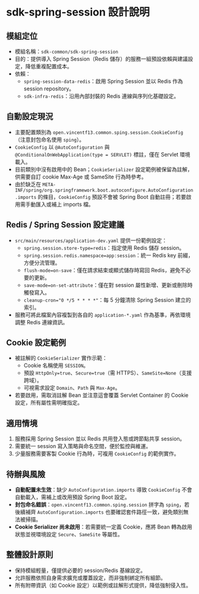 # sdk-spring-session 設計說明

## 模組定位
- 模組名稱：`sdk-common/sdk-spring-session`
- 目的：提供導入 Spring Session（Redis 儲存）的服務一組預設依賴與建議設定，降低重複配置成本。
- 依賴：
  - `spring-session-data-redis`：啟用 Spring Session 並以 Redis 作為 session repository。
  - `sdk-infra-redis`：沿用內部封裝的 Redis 連線與序列化基礎設定。

## 自動設定現況
- 主要配置類別為 `open.vincentf13.common.sping.session.CookieConfig`（注意封包命名使用 `sping`）。
- `CookieConfig` 以 `@AutoConfiguration` 與 `@ConditionalOnWebApplication(type = SERVLET)` 標註，僅在 Servlet 環境載入。
- 目前類別中沒有啟用中的 Bean；`CookieSerializer` 設定範例被保留為註解，供需要自訂 cookie Max-Age 或 SameSite 行為時參考。
- 由於缺乏在 `META-INF/spring/org.springframework.boot.autoconfigure.AutoConfiguration.imports` 的條目，`CookieConfig` 預設不會被 Spring Boot 自動註冊；若要啟用需手動匯入或補上 imports 檔。

## Redis / Spring Session 設定建議
- `src/main/resources/application-dev.yaml` 提供一份範例設定：
  - `spring.session.store-type=redis`：指定使用 Redis 儲存 session。
  - `spring.session.redis.namespace=app:session`：統一 Redis key 前綴，方便分流管理。
  - `flush-mode=on-save`：僅在請求結束或顯式儲存時寫回 Redis，避免不必要的更新。
  - `save-mode=on-set-attribute`：僅在對 session 屬性新增、更新或刪除時觸發寫入。
  - `cleanup-cron="0 */5 * * * *"`：每 5 分鐘清除 Spring Session 建立的索引。
- 服務可將此檔案內容複製到各自的 `application-*.yaml` 作為基準，再依環境調整 Redis 連線資訊。

## Cookie 設定範例
- 被註解的 `CookieSerializer` 實作示範：
  - Cookie 名稱使用 `SESSION`。
  - 預設 `HttpOnly=true`、`Secure=true`（需 HTTPS）、`SameSite=None`（支援跨域）。
  - 可視需求設定 `Domain`、`Path` 與 `Max-Age`。
- 若要啟用，需取消註解 Bean 並注意這會覆蓋 Servlet Container 的 Cookie 設定，所有屬性需明確指定。

## 適用情境
1. 服務採用 Spring Session 並以 Redis 共用登入態或跨節點共享 session。
2. 需要統一 session 寫入策略與命名空間，便於監控與維運。
3. 少量服務需要客製 Cookie 行為時，可複用 `CookieConfig` 的範例實作。

## 待辦與風險
- **自動配置未生效**：缺少 `AutoConfiguration.imports` 導致 `CookieConfig` 不會自動載入，需補上或改用預設 Spring Boot 設定。
- **封包命名錯誤**：`open.vincentf13.common.sping.session` 拼字為 `sping`，若後續補齊 `AutoConfiguration.imports` 也要確認套件路徑一致，避免類別無法被掃描。
- **Cookie Serializer 尚未啟用**：若需要統一定義 Cookie，應將 Bean 轉為啟用狀態並視環境設定 `Secure`、`SameSite` 等屬性。

## 整體設計原則
- 保持模組輕量，僅提供必要的 session/Redis 基線設定。
- 允許服務依照自身需求擴充或覆蓋設定，而非強制綁定所有細節。
- 所有附帶資訊（如 Cookie 設定）以範例或註解形式提供，降低強制侵入性。

